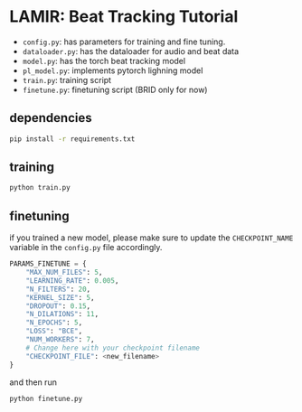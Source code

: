 # LAMIR: Beat Tracking Tutorial

* `config.py`: has parameters for training and fine tuning.
* `dataloader.py`: has the dataloader for audio and beat data
* `model.py`: has the torch beat tracking model
* `pl_model.py`: implements pytorch lighning model
* `train.py`: training script
* `finetune.py`: finetuning script (BRID only for now)

## dependencies
```bash
pip install -r requirements.txt
```

## training
```bash
python train.py
```

## finetuning
if you trained a new model, please make sure to update the `CHECKPOINT_NAME`
variable in the `config.py` file accordingly.
```python
PARAMS_FINETUNE = {
    "MAX_NUM_FILES": 5,
    "LEARNING_RATE": 0.005,
    "N_FILTERS": 20,
    "KERNEL_SIZE": 5,
    "DROPOUT": 0.15,
    "N_DILATIONS": 11,
    "N_EPOCHS": 5,
    "LOSS": "BCE",
    "NUM_WORKERS": 7,
    # Change here with your checkpoint filename
    "CHECKPOINT_FILE": <new_filename>
}
```

and then run

```bash
python finetune.py
```
